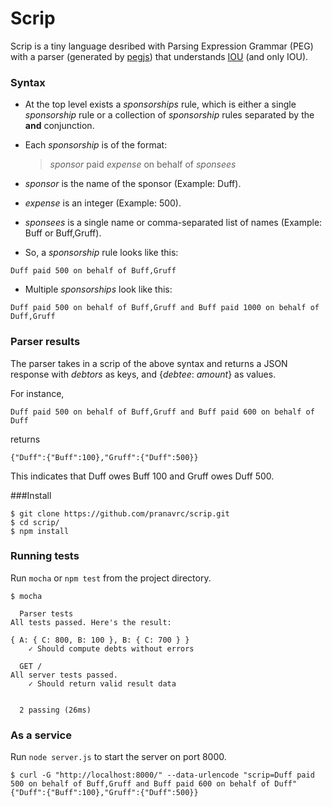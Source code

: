 # Scrip

Scrip is a tiny language desribed with Parsing Expression Grammar (PEG) with a parser (generated by [pegjs](http://pegjs.org)) that understands [IOU](http://en.wikipedia.org/wiki/IOU) (and only IOU).

### Syntax

- At the top level exists a *sponsorships* rule, which is either a single *sponsorship* rule or a collection of *sponsorship* rules separated by the **and** conjunction.
- Each *sponsorship* is of the format:

  > *sponsor* paid *expense* on behalf of *sponsees*

- *sponsor* is the name of the sponsor (Example: Duff).

- *expense* is an integer (Example: 500).

- *sponsees* is a single name or comma-separated list of names (Example: Buff or Buff,Gruff).

- So, a *sponsorship* rule looks like this:
```
Duff paid 500 on behalf of Buff,Gruff
```
- Multiple *sponsorships* look like this:
```
Duff paid 500 on behalf of Buff,Gruff and Buff paid 1000 on behalf of Duff,Gruff
```

### Parser results

The parser takes in a scrip of the above syntax and returns a JSON response with *debtors* as keys, and {*debtee*: *amount*} as values.

For instance,
```
Duff paid 500 on behalf of Buff,Gruff and Buff paid 600 on behalf of Duff
```
returns
```
{"Duff":{"Buff":100},"Gruff":{"Duff":500}}
```
This indicates that Duff owes Buff 100 and Gruff owes Duff 500.

###Install

```
$ git clone https://github.com/pranavrc/scrip.git
$ cd scrip/
$ npm install
```

### Running tests

Run `mocha` or `npm test` from the project directory.

```
$ mocha

  Parser tests
All tests passed. Here's the result: 

{ A: { C: 800, B: 100 }, B: { C: 700 } }
    ✓ Should compute debts without errors

  GET /
All server tests passed.
    ✓ Should return valid result data


  2 passing (26ms)

```

### As a service

Run `node server.js` to start the server on port 8000.

```
$ curl -G "http://localhost:8000/" --data-urlencode "scrip=Duff paid 500 on behalf of Buff,Gruff and Buff paid 600 on behalf of Duff"
{"Duff":{"Buff":100},"Gruff":{"Duff":500}}
```
